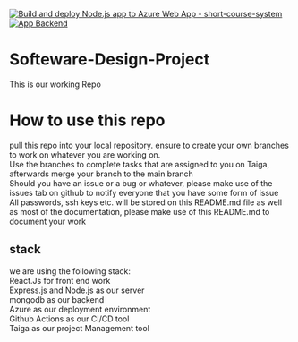 [![Build and deploy Node.js app to Azure Web App - short-course-system](https://github.com/ItsJustSbu/Short-Course-System/actions/workflows/development-branch_short-course-system.yml/badge.svg)](https://github.com/ItsJustSbu/Short-Course-System/actions/workflows/development-branch_short-course-system.yml)
[![App Backend](https://github.com/ItsJustSbu/Short-Course-System/actions/workflows/master_apiscs.yml/badge.svg)](https://github.com/ItsJustSbu/Short-Course-System/actions/workflows/master_apiscs.yml)

# Softeware-Design-Project
This is our working Repo<br>

# How to use this repo
pull this repo into your local repository. ensure to create your own branches to work on whatever you are working on.<br>
Use the branches to complete tasks that are assigned to you on Taiga, afterwards merge your branch to the main branch<br> 
Should you have an issue or a bug or whatever, please make use of the issues tab on github to notify everyone that you have some form of issue<br>
All passwords, ssh keys etc. will be stored on this README.md file as well as most of the documentation, please make use of this README.md to document your work <br>

## stack
we are using the following stack: <br>
React.Js for front end work <br>
Express.js and Node.js as our server<br>
mongodb as our backend<br>
Azure as our deployment environment<br>
Github Actions as our CI/CD tool<br>
Taiga as our project Management tool<br>




